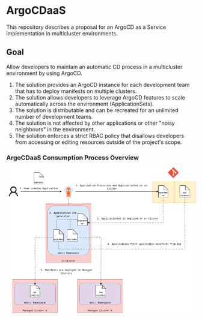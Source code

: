 # ArgoCDaaS

This repository describes a proposal for an ArgoCD as a Service implementation in multicluster environments.

## Goal

Allow developers to maintain an automatic CD process in a multicluster environment by using ArgoCD.

1. The solution provides an ArgoCD instance for each development team that has to deploy manifests on multiple clusters.
2. The solution allows developers to leverage ArgoCD features to scale automatically across the environment (ApplicationSets).
3. The solution is distributable and can be recreated for an unlimited number of development teams.
4. The solution is not affected by other applications or other "noisy neighbours" in the environment.
5. The solution enforces a strict RBAC policy that disallows developers from accessing or editing resources outside of the project's scope.

### ArgoCDaaS Consumption Process Overview

![argocd as a service flow](images/argocdaas.png)